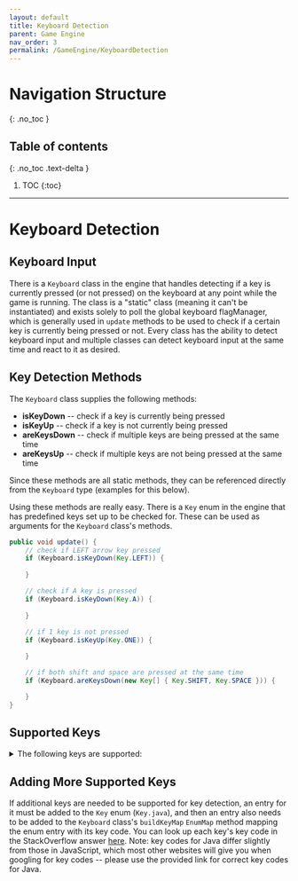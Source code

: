 ```yaml
---
layout: default
title: Keyboard Detection
parent: Game Engine
nav_order: 3
permalink: /GameEngine/KeyboardDetection
---
```


# Navigation Structure
{: .no_toc }

## Table of contents
{: .no_toc .text-delta }

1. TOC
{:toc}

---

# Keyboard Detection

## Keyboard Input

There is a `Keyboard` class in the engine that handles detecting if a key is currently pressed (or not pressed)
on the keyboard at any point while the game is running. The class is a "static" class (meaning it can't be instantiated) and exists
solely to poll the global keyboard flagManager, which is generally used in `update` methods to be used to check if a certain key is currently being pressed or not. 
Every class has the ability to detect keyboard input and multiple classes can detect keyboard input at the same time and react to it as desired.

## Key Detection Methods
The `Keyboard` class supplies the following methods:
- **isKeyDown** -- check if a key is currently being pressed
- **isKeyUp** -- check if a key is not currently being pressed
- **areKeysDown** -- check if multiple keys are being pressed at the same time
- **areKeysUp** -- check if multiple keys are not being pressed at the same time

Since these methods are all static methods, they can be referenced directly from the `Keyboard` type (examples for this below).

Using these methods are really easy. There is a `Key` enum in the engine that has predefined keys set up to be checked for.
These can be used as arguments for the `Keyboard` class's methods.

```java
public void update() {
    // check if LEFT arrow key pressed
    if (Keyboard.isKeyDown(Key.LEFT)) {
        
    }

    // check if A key is pressed
    if (Keyboard.isKeyDown(Key.A)) {
        
    }
    
    // if 1 key is not pressed
    if (Keyboard.isKeyUp(Key.ONE)) {

    }

    // if both shift and space are pressed at the same time
    if (Keyboard.areKeysDown(new Key[] { Key.SHIFT, Key.SPACE })) {

    }      
}
```

## Supported Keys

<details>
  <summary>The following keys are supported:</summary>
  <ul>
    <li>UP</li>
    <li>DOWN</li>
    <li>RIGHT</li>
    <li>LEFT</li>
    <li>ENTER</li>
    <li>SHIFT</li>
    <li>A</li>
    <li>B</li>
    <li>C</li>
    <li>D</li>
    <li>E</li>
    <li>F</li>
    <li>G</li>
    <li>H</li>
    <li>I</li>
    <li>J</li>
    <li>K</li>
    <li>L</li>
    <li>M</li>
    <li>N</li>
    <li>O</li>
    <li>P</li>
    <li>Q</li>
    <li>R</li>
    <li>S</li>
    <li>T</li>
    <li>U</li>
    <li>V</li>
    <li>W</li>
    <li>X</li>
    <li>Y</li>
    <li>Z</li>
    <li>ONE</li>
    <li>TWO</li>
    <li>THREE</li>
    <li>FOUR</li>
    <li>FIVE</li>
    <li>SIX</li>
    <li>SEVEN</li>
    <li>EIGHT</li>
    <li>NINE</li>
    <li>ZERO</li>
    <li>SPACE</li>
    <li>ESC</li>
  </ul>
</details>

## Adding More Supported Keys
If additional keys are needed to be supported for key detection, an entry for it must be added to the `Key` enum (`Key.java`),
and then an entry also needs to be added to the `Keyboard` class's `buildKeyMap` `EnumMap` method mapping the enum entry with its
key code. You can look up each key's key code in the StackOverflow answer [here](https://stackoverflow.com/a/31637206). Note:
key codes for Java differ slightly from those in JavaScript, which most other websites will give you when googling for key codes -- please
use the provided link for correct key codes for Java.